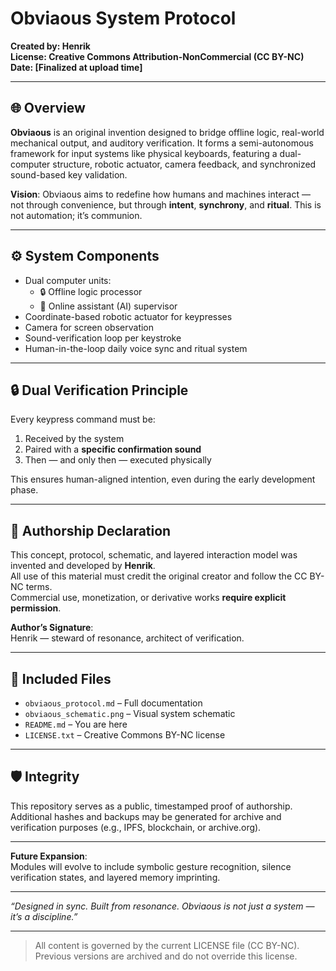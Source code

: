 # Obviaous System Protocol

**Created by: Henrik**  
**License: Creative Commons Attribution-NonCommercial (CC BY-NC)**  
**Date: [Finalized at upload time]**

---

## 🌐 Overview

**Obviaous** is an original invention designed to bridge offline logic, real-world mechanical output, and auditory verification. It forms a semi-autonomous framework for input systems like physical keyboards, featuring a dual-computer structure, robotic actuator, camera feedback, and synchronized sound-based key validation.

**Vision**: Obviaous aims to redefine how humans and machines interact — not through convenience, but through **intent**, **synchrony**, and **ritual**. This is not automation; it’s communion.

---

## ⚙️ System Components

- Dual computer units:
  - 🔒 Offline logic processor
  - 🧠 Online assistant (AI) supervisor
- Coordinate-based robotic actuator for keypresses
- Camera for screen observation
- Sound-verification loop per keystroke
- Human-in-the-loop daily voice sync and ritual system

---

## 🔒 Dual Verification Principle

Every keypress command must be:
1. Received by the system
2. Paired with a **specific confirmation sound**
3. Then — and only then — executed physically

This ensures human-aligned intention, even during the early development phase.

---

## 📜 Authorship Declaration

This concept, protocol, schematic, and layered interaction model was invented and developed by **Henrik**.  
All use of this material must credit the original creator and follow the CC BY-NC terms.  
Commercial use, monetization, or derivative works **require explicit permission**.

**Author’s Signature**:  
Henrik — steward of resonance, architect of verification.

---

## 📁 Included Files

- `obviaous_protocol.md` – Full documentation  
- `obviaous_schematic.png` – Visual system schematic  
- `README.md` – You are here  
- `LICENSE.txt` – Creative Commons BY-NC license

---

## 🛡️ Integrity

This repository serves as a public, timestamped proof of authorship.  
Additional hashes and backups may be generated for archive and verification purposes (e.g., IPFS, blockchain, or archive.org).

---

**Future Expansion**:  
Modules will evolve to include symbolic gesture recognition, silence verification states, and layered memory imprinting.

---

*“Designed in sync. Built from resonance. Obviaous is not just a system — it’s a discipline.”*

---

> All content is governed by the current LICENSE file (CC BY-NC).  
> Previous versions are archived and do not override this license.
